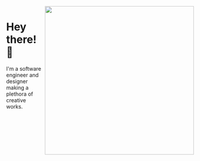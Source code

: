 <a href="#">
<img align="right" src='https://github-readme-stats.vercel.app/api?username=nvzqz&show_icons=true&include_all_commits=true&hide_border=true&rank_icon=percentile&theme=tokyonight&bg_color=00000000' width="400px" />
</a>

# Hey there! 👋

I'm a software engineer and designer making a plethora of creative works.
